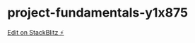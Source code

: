 # project-fundamentals-y1x875

[Edit on StackBlitz ⚡️](https://stackblitz.com/edit/project-fundamentals-y1x875)